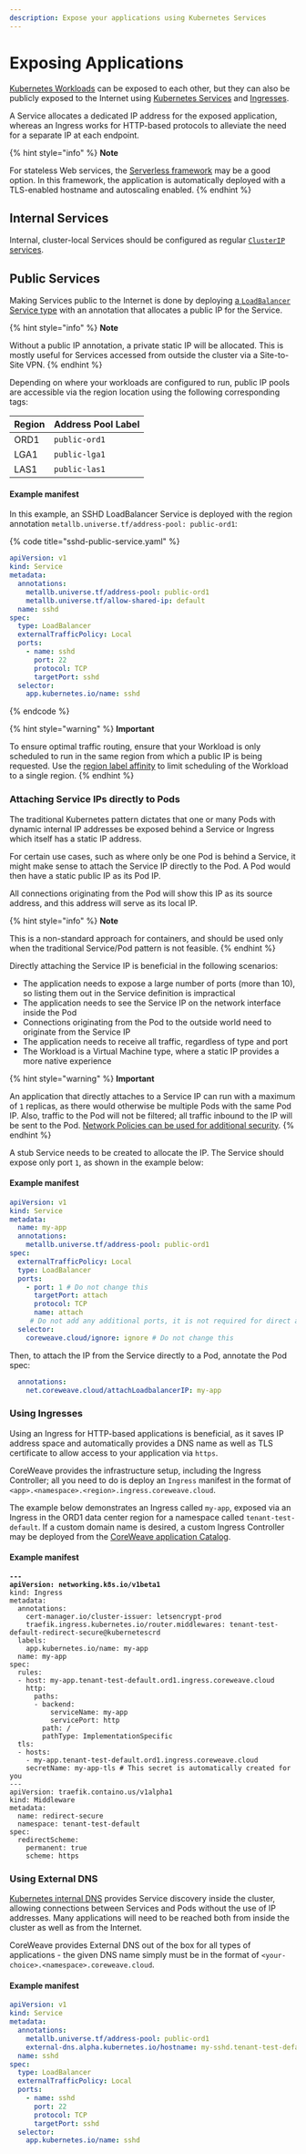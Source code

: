 ```yaml
---
description: Expose your applications using Kubernetes Services
---
```


# Exposing Applications

[Kubernetes Workloads](https://kubernetes.io/docs/concepts/workloads/) can be exposed to each other, but they can also be publicly exposed to the Internet using [Kubernetes Services](https://kubernetes.io/docs/concepts/services-networking/service/) and [Ingresses](https://kubernetes.io/docs/concepts/services-networking/ingress/).

A Service allocates a dedicated IP address for the exposed application, whereas an Ingress works for HTTP-based protocols to alleviate the need for a separate IP at each endpoint.

{% hint style="info" %}
**Note**

For stateless Web services, the [Serverless framework](serverless/) may be a good option. In this framework, the application is automatically deployed with a TLS-enabled hostname and autoscaling enabled.
{% endhint %}

## Internal Services

Internal, cluster-local Services should be configured as regular [`ClusterIP` services](https://kubernetes.io/docs/concepts/services-networking/service/#publishing-services-service-types).

## Public Services

Making Services public to the Internet is done by deploying [a `LoadBalancer` Service type](https://kubernetes.io/docs/concepts/services-networking/service/#publishing-services-service-types) with an annotation that allocates a public IP for the Service.

{% hint style="info" %}
**Note**

Without a public IP annotation, a private static IP will be allocated. This is mostly useful for Services accessed from outside the cluster via a Site-to-Site VPN.
{% endhint %}

Depending on where your workloads are configured to run, public IP pools are accessible via the region location using the following corresponding tags:

| Region | Address Pool Label |
| ------ | ------------------ |
| ORD1   | `public-ord1`      |
| LGA1   | `public-lga1`      |
| LAS1   | `public-las1`      |

#### **Example manifest**

In this example, an SSHD LoadBalancer Service is deployed with the region annotation `metallb.universe.tf/address-pool: public-ord1`:

{% code title="sshd-public-service.yaml" %}
```yaml
apiVersion: v1
kind: Service
metadata:
  annotations:
    metallb.universe.tf/address-pool: public-ord1
    metallb.universe.tf/allow-shared-ip: default
  name: sshd
spec:
  type: LoadBalancer
  externalTrafficPolicy: Local
  ports:
    - name: sshd
      port: 22
      protocol: TCP
      targetPort: sshd
  selector:
    app.kubernetes.io/name: sshd
```
{% endcode %}

{% hint style="warning" %}
**Important**

To ensure optimal traffic routing, ensure that your Workload is only scheduled to run in the same region from which a public IP is being requested. Use the [region label affinity](../../coreweave-kubernetes/label-selectors.md) to limit scheduling of the Workload to a single region.
{% endhint %}

### Attaching Service IPs directly to Pods

The traditional Kubernetes pattern dictates that one or many Pods with dynamic internal IP addresses be exposed behind a Service or Ingress which itself has a static IP address.

For certain use cases, such as where only be one Pod is behind a Service, it might make sense to attach the Service IP directly to the Pod. A Pod would then have a static public IP as its Pod IP.

All connections originating from the Pod will show this IP as its source address, and this address will serve as its local IP.

{% hint style="info" %}
**Note**

This is a non-standard approach for containers, and should be used only when the traditional Service/Pod pattern is not feasible.
{% endhint %}

Directly attaching the Service IP is beneficial in the following scenarios:

* The application needs to expose a large number of ports (more than 10), so listing them out in the Service definition is impractical
* The application needs to see the Service IP on the network interface inside the Pod
* Connections originating from the Pod to the outside world need to originate from the Service IP
* The application needs to receive all traffic, regardless of type and port
* The Workload is a Virtual Machine type, where a static IP provides a more native experience

{% hint style="warning" %}
**Important**

An application that directly attaches to a Service IP can run with a maximum of `1` replicas, as there would otherwise be multiple Pods with the same Pod IP. Also, traffic to the Pod will not be filtered; all traffic inbound to the IP will be sent to the Pod. [Network Policies can be used for additional security](https://kubernetes.io/docs/concepts/services-networking/network-policies/).
{% endhint %}

A stub Service needs to be created to allocate the IP. The Service should expose only port `1`, as shown in the example below:

#### Example manifest

```yaml
apiVersion: v1
kind: Service
metadata:
  name: my-app
  annotations:
    metallb.universe.tf/address-pool: public-ord1
spec:
  externalTrafficPolicy: Local
  type: LoadBalancer
  ports:
    - port: 1 # Do not change this
      targetPort: attach
      protocol: TCP
      name: attach
     # Do not add any additional ports, it is not required for direct attach
  selector: 
    coreweave.cloud/ignore: ignore # Do not change this
```

Then, to attach the IP from the Service directly to a Pod, annotate the Pod spec:

```yaml
  annotations:
    net.coreweave.cloud/attachLoadbalancerIP: my-app
```

### Using Ingresses

Using an Ingress for HTTP-based applications is beneficial, as it saves IP address space and automatically provides a DNS name as well as TLS certificate to allow access to your application via `https`.

CoreWeave provides the infrastructure setup, including the Ingress Controller; all you need to do is deploy an `Ingress` manifest in the format of `<app>.<namespace>.<region>.ingress.coreweave.cloud`.

The example below demonstrates an Ingress called `my-app`, exposed via an Ingress in the ORD1 data center region for a namespace called `tenant-test-default`. If a custom domain name is desired, a custom Ingress Controller may be deployed from the [CoreWeave application Catalog](https://apps.coreweave.com).

#### Example manifest

<pre class="language-yaml"><code class="lang-yaml"><strong>---
</strong><strong>apiVersion: networking.k8s.io/v1beta1
</strong>kind: Ingress
metadata:
  annotations:
    cert-manager.io/cluster-issuer: letsencrypt-prod
    traefik.ingress.kubernetes.io/router.middlewares: tenant-test-default-redirect-secure@kubernetescrd
  labels:
    app.kubernetes.io/name: my-app
  name: my-app
spec:
  rules:
  - host: my-app.tenant-test-default.ord1.ingress.coreweave.cloud
    http: 
      paths:
      - backend:
          serviceName: my-app
          servicePort: http
        path: /
        pathType: ImplementationSpecific
  tls:
  - hosts:
    - my-app.tenant-test-default.ord1.ingress.coreweave.cloud
    secretName: my-app-tls # This secret is automatically created for you
---
apiVersion: traefik.containo.us/v1alpha1
kind: Middleware
metadata:
  name: redirect-secure
  namespace: tenant-test-default
spec:
  redirectScheme:
    permanent: true
    scheme: https
</code></pre>

###

### Using External DNS

[Kubernetes internal DNS](https://kubernetes.io/docs/concepts/services-networking/dns-pod-service/) provides Service discovery inside the cluster, allowing connections between Services and Pods without the use of IP addresses. Many applications will need to be reached both from inside the cluster as well as from the Internet.

CoreWeave provides External DNS out of the box for all types of applications - the given DNS name simply must be in the format of `<your-choice>.<namespace>.coreweave.cloud`.

#### Example manifest&#x20;

```yaml
apiVersion: v1
kind: Service
metadata:
  annotations:
    metallb.universe.tf/address-pool: public-ord1
    external-dns.alpha.kubernetes.io/hostname: my-sshd.tenant-test-default.coreweave.cloud
  name: sshd
spec:
  type: LoadBalancer
  externalTrafficPolicy: Local
  ports:
    - name: sshd
      port: 22
      protocol: TCP
      targetPort: sshd
  selector:
    app.kubernetes.io/name: sshd
```
